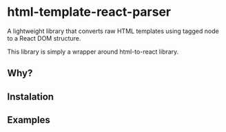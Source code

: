 # html-template-react-parser
A lightweight library that converts raw HTML templates using tagged node to a React DOM structure.

This library is simply a wrapper around html-to-react library. 




## Why?


## Instalation


## Examples
